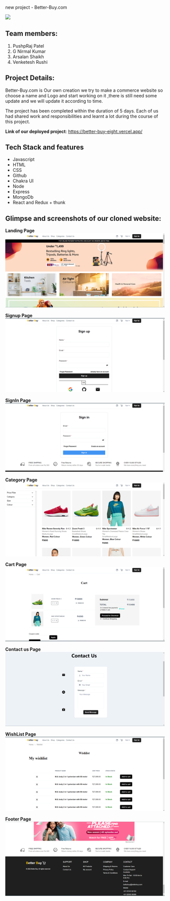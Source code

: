 new project - Better-Buy.com

<img src="https://encrypted-tbn0.gstatic.com/images?q=tbn:ANd9GcSjrLoqdYu4haeWRPTxlRxAe0UnxKbAVT6vrg&usqp=CAU" >

## Team members:

1. PushpRaj Patel
2. G Nirmal Kumar
3. Arsalan Shaikh
4. Venketesh Rushi


## Project Details:
Better-Buy.com is Our own creation we try to make a commerce website so choose a name and Logo and start working on it ,there is still need some update and we will update it according to time.

The project has been completed within the duration of 5 days. Each of us had shared work and responsibilities and learnt a lot during the course of this project.

**Link of our deployed project**: https://better-buy-eight.vercel.app/

## Tech Stack and features
- Javascript
- HTML
- CSS
- Github
- Chakra UI
- Node 
- Express
- MongoDb
- React and Redux + thunk


## Glimpse and screenshots of our cloned website:
**Landing Page**
![Landing](https://raw.githubusercontent.com/pushpraj15295/All-Project-Image/main/homePage.png)

**Signup Page**
![explorenow](https://raw.githubusercontent.com/pushpraj15295/All-Project-Image/main/SignUpPage.png)

**SignIn Page**
![new_arrival](https://raw.githubusercontent.com/pushpraj15295/All-Project-Image/main/SignInPage.png)

**Category Page**
![bodycare](https://raw.githubusercontent.com/pushpraj15295/All-Project-Image/main/CatagaryPage.png)

**Cart Page**
![bodyShower](https://raw.githubusercontent.com/pushpraj15295/All-Project-Image/main/CArtPage.png)

**Contact us Page**
![Fragnaces](https://raw.githubusercontent.com/pushpraj15295/All-Project-Image/main/ContactUsPage.png)

**WishList Page**
![handSanitizer](https://raw.githubusercontent.com/pushpraj15295/All-Project-Image/main/WishListPage.png)

**Footer Page**
![candles](https://raw.githubusercontent.com/pushpraj15295/All-Project-Image/main/Footer.png)







